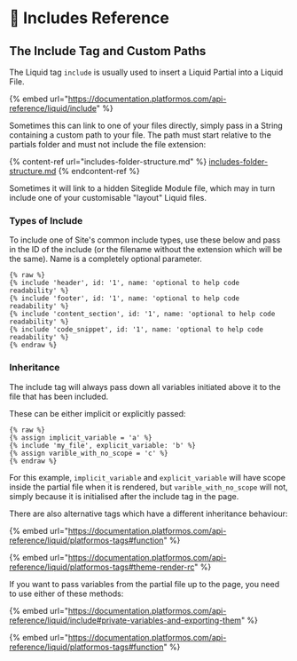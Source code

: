 # 👀 Includes Reference

## The Include Tag and Custom Paths

The Liquid tag `include` is usually used to insert a Liquid Partial into a Liquid File.&#x20;

{% embed url="https://documentation.platformos.com/api-reference/liquid/include" %}

Sometimes this can link to one of your files directly, simply pass in a String containing a custom path to your file. The path must start relative to the partials folder and must not include the file extension:

{% content-ref url="includes-folder-structure.md" %}
[includes-folder-structure.md](includes-folder-structure.md)
{% endcontent-ref %}

Sometimes it will link to a hidden Siteglide Module file, which may in turn include one of your customisable "layout" Liquid files.

### Types of Include

To include one of Site's common include types, use these below and pass in the ID of the include (or the filename without the extension which will be the same). Name is a completely optional parameter.

```liquid
{% raw %}
{% include 'header', id: '1', name: 'optional to help code readability' %}
{% include 'footer', id: '1', name: 'optional to help code readability' %}
{% include 'content_section', id: '1', name: 'optional to help code readability' %}
{% include 'code_snippet', id: '1', name: 'optional to help code readability' %}
{% endraw %}
```

### Inheritance

The include tag will always pass down all variables initiated above it to the file that has been included.

These can be either implicit or explicitly passed:

```liquid
{% raw %}
{% assign implicit_variable = 'a' %}
{% include 'my_file', explicit_variable: 'b' %}
{% assign varible_with_no_scope = 'c' %}
{% endraw %}
```

For this example, `implicit_variable` and `explicit_variable` will have scope inside the partial file when it is rendered, but `varible_with_no_scope` will not, simply because it is initialised after the include tag in the page.&#x20;

There are also alternative tags which have a different inheritance behaviour:

{% embed url="https://documentation.platformos.com/api-reference/liquid/platformos-tags#function" %}

{% embed url="https://documentation.platformos.com/api-reference/liquid/platformos-tags#theme-render-rc" %}

If you want to pass variables from the partial file up to the page, you need to use either of these methods:

{% embed url="https://documentation.platformos.com/api-reference/liquid/include#private-variables-and-exporting-them" %}

{% embed url="https://documentation.platformos.com/api-reference/liquid/platformos-tags#function" %}
